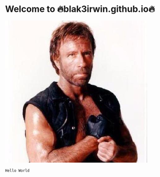 # Welcome to :fire:blak3irwin.github.io:fire:

![It's Chuck!](/images/chucknorris.jpeg)

```
Hello World
```

